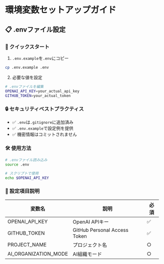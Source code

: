 # 環境変数セットアップガイド

## 📋 .envファイル設定

### 🚀 クイックスタート

1. `.env.example`を`.env`にコピー
```bash
cp .env.example .env
```

2. 必要な値を設定
```bash
# .envファイルを編集
OPENAI_API_KEY=your_actual_api_key
GITHUB_TOKEN=your_actual_token
```

### 🔒 セキュリティベストプラクティス

- ✅ `.env`は`.gitignore`に追加済み
- ✅ `.env.example`で設定例を提供
- ✅ 機密情報はコミットされません

### 🛠️ 使用方法

```bash
# .envファイル読み込み
source .env

# スクリプトで使用
echo $OPENAI_API_KEY
```

### 📝 設定項目説明

| 変数名 | 説明 | 必須 |
|--------|------|------|
| OPENAI_API_KEY | OpenAI APIキー | ✅ |
| GITHUB_TOKEN | GitHub Personal Access Token | ✅ |
| PROJECT_NAME | プロジェクト名 | ○ |
| AI_ORGANIZATION_MODE | AI組織モード | ○ |
